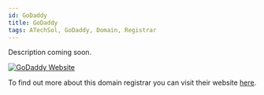 ```yaml
---
id: GoDaddy
title: GoDaddy
tags: ATechSol, GoDaddy, Domain, Registrar
---
```


Description coming soon.

[<img alt="GoDaddy Website" src="/img/GoDaddy.png" />](https://www.godaddy.com.au/)

To find out more about this domain registrar you can visit their website [here](https://www.godaddy.com.au/).
